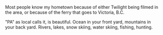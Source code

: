 Most people know my hometown because of either Twilight being filmed in the area, or because of the ferry that goes to Victoria, B.C.

"PA" as local calls it, is beautiful. Ocean in your front yard, mountains in your back yard. Rivers, lakes, snow skiing, water skiing, fishing, hunting.
